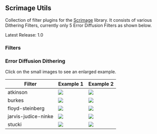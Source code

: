 ## Scrimage Utils

Collection of filter plugins for the [Scrimage](https://github.com/sksamuel/scrimage) library.
It consists of various Dithering Filters, currently only 5 Error Diffusion Filters as shown below.

Latest Release: 1.0

### Filters

### Error Diffusion Dithering

Click on the small images to see an enlarged example.

| Filter | Example 1 | Example 2 |
| ------ | --------- | --------- |
| atkinson | <a href='https://raw.github.com/cmanou/scrimage-utils/master/examples/dithering/MacOSXDesktop_atkinson_large.jpeg'><img src='https://raw.github.com/cmanou/scrimage-utils/master/examples/dithering/MacOSXDesktop_atkinson_small.png'><a/> | <a href='https://raw.github.com/cmanou/scrimage-utils/master/examples/dithering/CompanionCube_atkinson_large.jpeg'><img src='https://raw.github.com/cmanou/scrimage-utils/master/examples/dithering/CompanionCube_atkinson_small.png'><a/> |
| burkes | <a href='https://raw.github.com/cmanou/scrimage-utils/master/examples/dithering/MacOSXDesktop_burkes_large.jpeg'><img src='https://raw.github.com/cmanou/scrimage-utils/master/examples/dithering/MacOSXDesktop_burkes_small.png'><a/> | <a href='https://raw.github.com/cmanou/scrimage-utils/master/examples/dithering/CompanionCube_burkes_large.jpeg'><img src='https://raw.github.com/cmanou/scrimage-utils/master/examples/dithering/CompanionCube_burkes_small.png'><a/> |
| floyd-steinberg | <a href='https://raw.github.com/cmanou/scrimage-utils/master/examples/dithering/MacOSXDesktop_floyd-steinberg_large.jpeg'><img src='https://raw.github.com/cmanou/scrimage-utils/master/examples/dithering/MacOSXDesktop_floyd-steinberg_small.png'><a/> | <a href='https://raw.github.com/cmanou/scrimage-utils/master/examples/dithering/CompanionCube_floyd-steinberg_large.jpeg'><img src='https://raw.github.com/cmanou/scrimage-utils/master/examples/dithering/CompanionCube_floyd-steinberg_small.png'><a/> |
| jarvis-judice-ninke | <a href='https://raw.github.com/cmanou/scrimage-utils/master/examples/dithering/MacOSXDesktop_jarvis-judice-ninke_large.jpeg'><img src='https://raw.github.com/cmanou/scrimage-utils/master/examples/dithering/MacOSXDesktop_jarvis-judice-ninke_small.png'><a/> | <a href='https://raw.github.com/cmanou/scrimage-utils/master/examples/dithering/CompanionCube_jarvis-judice-ninke_large.jpeg'><img src='https://raw.github.com/cmanou/scrimage-utils/master/examples/dithering/CompanionCube_jarvis-judice-ninke_small.png'><a/> |
| stucki | <a href='https://raw.github.com/cmanou/scrimage-utils/master/examples/dithering/MacOSXDesktop_stucki_large.jpeg'><img src='https://raw.github.com/cmanou/scrimage-utils/master/examples/dithering/MacOSXDesktop_stucki_small.png'><a/> | <a href='https://raw.github.com/cmanou/scrimage-utils/master/examples/dithering/CompanionCube_stucki_large.jpeg'><img src='https://raw.github.com/cmanou/scrimage-utils/master/examples/dithering/CompanionCube_stucki_small.png'><a/> |
